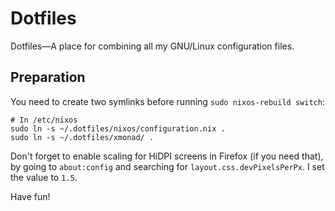 # Dotfiles

Dotfiles&mdash;A place for combining all my GNU/Linux configuration files.

## Preparation

You need to create two symlinks before running `sudo nixos-rebuild switch`:

```shell
# In /etc/nixos
sudo ln -s ~/.dotfiles/nixos/configuration.nix .
sudo ln -s ~/.dotfiles/xmonad/ .
```

Don't forget to enable scaling for HiDPI screens in Firefox (if you need that),
by going to `about:config` and searching for `layout.css.devPixelsPerPx`.
I set the value to `1.5`.

Have fun!

